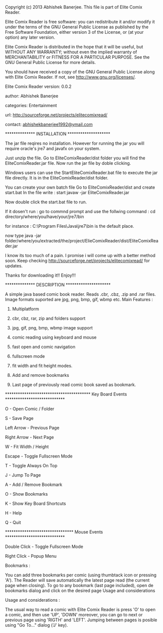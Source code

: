 Copyright (c) 2013 Abhishek Banerjee.
This file is part of Elite Comix Reader.
    
Elite Comix Reader is free software: you can redistribute it and/or modify
it under the terms of the GNU General Public License as published by
the Free Software Foundation, either version 3 of the License, or
(at your option) any later version.
    
Elite Comix Reader is distributed in the hope that it will be useful,
but WITHOUT ANY WARRANTY; without even the implied warranty of
MERCHANTABILITY or FITNESS FOR A PARTICULAR PURPOSE.  See the
GNU General Public License for more details.
   
You should have received a copy of the GNU General Public License
along with Elite Comix Reader.  If not, see <http://www.gnu.org/licenses/>.

Elite Comix Reader version: 0.0.2

author: Abhishek Banerjee

categories: Entertainment

url: http://sourceforge.net/projects/elitecomixread/

contact: abhishekbanerjee1992@ymail.com


************** INSTALLATION ********************

The jar file reqires no installation. However for running the jar you will require oracle's jre7 and javafx on your system.

Just unzip the file.
Go to EliteComixReader/dist folder you will find the EliteComixReader.jar file. 
Now run the jar file by doble clicking. 

Windows users can use the StartEliteComixReader.bat file to execute the jar file directly.
It is in the EliteComixReader/dist folder.

You can create your own batch file
Go to EliteComixReader/dist and create start.bat
In the file write : start javaw -jar EliteComixReader.jar

Now double click the start.bat file to run.

If it dosen't run :
go to commnd prompt and use the follwing command :
cd directory/where/you/have/your/jre7/bin

for instance : C:\Program Files\Java\jre7\bin is the default place.

now type java -jar folder/where/you/extracted/the/project/ElieComixReader/dist/EliteComixReader.jar



I know its too much of a pain. I promise i will come up with a better method soon.
Keep checking http://sourceforge.net/projects/elitecomixread/ for updates.

Thanks for downloading it!!
Enjoy!!! 

************** DESCRIPTION *********************

A simple java based comic book reader.
Reads .cbr, .cbz, .zip and .rar files.
Image formats suported are jpg, png, bmp, gif, wbmp etc.
Main Features :

1. Multiplatform

2. cbr, cbz, rar, zip and folders support

3. jpg, gif, png, bmp, wbmp image support 

4. comic reading using keyboard and mouse 

5. fast open and comic navigation 

6. fullscreen mode 

7. fit width and fit height modes.

8. Add and remove bookmarks

9. Last page of previously read comic book saved as bookmark.

**************************************** Key Board Events **************************** 

O - Open Comic / Folder 

S - Save Page 

Left Arrow - Previous Page 

Right Arrow - Next Page 

W - Fit Width / Height 

Escape - Toggle Fullscreen Mode 

T - Toggle Always On Top 

J - Jump To Page 

A - Add / Remove Bookmark 

O - Show Bookmarks 

K - Show Key Board Shortcuts 

H - Help 

Q - Quit  


******************************** Mouse Events **************************** 

Double Click - Toggle Fullscreen Mode 

Right Click - Popup Menu

 
Bookmarks :

You can add three bookmarks per comic (using thumbtack icon or pressing 'A'). 
The Reader will save automatically the latest page read (the current page when closing). 
To go to any bookmark (last page included), open de bookmarks dialog and click on the desired page 
Usage and considerations 


Usage and considerations :

The usual way to read a comic with Elite Comix Reader is press 'O' to open a comic, and then use 'UP', 'DOWN' moreover, you can go to next or previous page using 'RIGTH' and 'LEFT'. 
Jumping between pages is posible using "Go To..." dialog ('J' key). 
